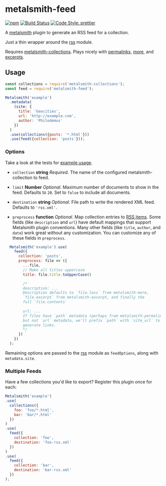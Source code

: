 # metalsmith-feed

[![npm](https://img.shields.io/npm/v/metalsmith-feed.svg?style=flat-square)](https://www.npmjs.com/package/metalsmith-feed) [![Build Status](https://img.shields.io/travis/hurrymaplelad/metalsmith-feed.svg?style=flat-square)](https://travis-ci.org/hurrymaplelad/metalsmith-feed) [![Code Style: prettier](https://img.shields.io/badge/code_style-prettier-ff69b4.svg?style=flat-square)](https://github.com/prettier/prettier)

A [metalsmith](https://github.com/segmentio/metalsmith) plugin to generate an RSS feed for a collection.

Just a thin wrapper around the [rss](https://github.com/dylang/node-rss) module.

Requires [metalsmith-collections](https://github.com/segmentio/metalsmith-collections). Plays nicely with [permalinks](https://github.com/segmentio/metalsmith-permalinks), [more](https://github.com/kfranqueiro/metalsmith-more), and [excerpts](https://github.com/segmentio/metalsmith-excerpts).

## Usage

```js
const collections = require('metalsmith-collections');
const feed = require('metalsmith-feed');

Metalsmith('example')
  .metadata(
    (site: {
      title: 'Geocities',
      url: 'http://example.com',
      author: 'Philodemus'
    })
  )
  .use(collections({posts: '*.html'}))
  .use(feed({collection: 'posts'}));
```

### Options

Take a look at the tests for [example usage](test/metalsmith_feed.test.js).

* `collection` **string** _Required_. The name of the configured metalsmith-collection to feed.

* `limit` **Number** _Optional_. Maximum number of documents to show in the feed. Defaults to `20`. Set to `false` to include all documents.

* `destination` **string** _Optional_. File path to write the rendered XML feed. Defaults to `'rss.xml'`.

* `preprocess` **function** _Optional_. Map collection entries to [RSS items](https://github.com/dylang/node-rss#itemoptions). Some fields (like `description` and `url`) have default mappings that support Metalsmith plugin conventions. Many other fields (like `title`, `author`, and `date`) work great without any customization. You can customize any of these fields in `preprocess`.

```js
  Metalsmith('example').use(
    feed({
      collection: 'posts',
      preprocess: file => ({
        ...file,
        // Make all titles uppercase
        title: file.title.toUpperCase()

        /*
        description: ...
        Description defaults to `file.less` from metalsmith-more,
        `file.excerpt` from metalsmith-excerpt, and finally the
        full `file.contents`
        
        url: ...
        If files have `path` metadata (perhaps from metalsmith-permalinks)
        but not `url` metadata, we'll prefix `path` with `site_url` to
        generate links.
        */
      })
    })
  );
```

Remaining options are passed to the [rss](https://github.com/dylang/node-rss) module as `feedOptions`, along with `metadata.site`.

### Multiple Feeds

Have a few collections you'd like to export? Register this plugin once for each:

```js
Metalsmith('example')
.use(
  collections({
    foo: 'foo/*.html',
    bar: 'bar/*.html'
  })
)
.use(
  feed({
    collection: 'foo',
    destination: 'foo-rss.xml'
  })
)
.use(
  feed({
    collection: 'bar',
    destination: 'bar-rss.xml'
  })
);
```
